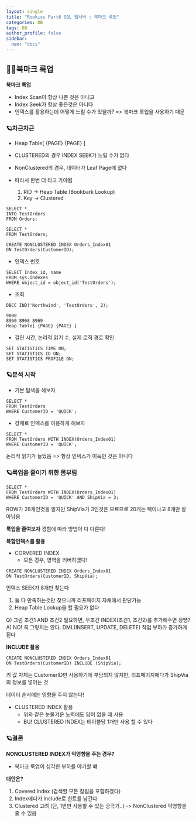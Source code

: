 ```yaml
---
layout: single
title: "Rookiss Part6 SQL 웹서버 : 북마크 룩업"
categories: DB
tags: DB
author_profile: false
sidebar:
  nav: "docs"
---
```



## 🙇‍♀️북마크 룩업

**북마크 룩업**

* Index Scan이 항상 나쁜 것은 아니고
* Index Seek가 항상 좋은것은 아니다
* 인덱스를 활용하는데 어떻게 느릴 수가 있을까? => 북마크 룩업을 사용하기 때문

### 🪐차근차근

* Heap Table[ {PAGE} {PAGE} ]

* CLUSTERED의 경우 INDEX SEEK가 느릴 수가 없다
* NonClustered의 경우, 데이터가 Leaf Page에 없다
* 따라서 한번 더 타고 가야됨
  1. RID -> Heap Table (Bookbark Lookup)
  2. Key -> Clustered


```
SELECT *
INTO TestOrders
FROM Orders;

SELECT *
FROM TestOrders;

CREATE NONCLUSTERED INDEX Orders_Index01
ON TestOrders(CustomerID);
```


* 인덱스 번호

```
SELECT Index_id, name
FROM sys.indexes
WHERE object_id = object_id('TestOrders');
```


* 조회

`DBCC IND('Northwind', 'TestOrders', 2);`


```
9000
8960 8968 8969
Heap Table[ {PAGE} {PAGE} ]
```


* 걸린 시간, 논리적 읽기 수, 실제 로직 경로 확인

```
SET STATISTICS TIME ON;
SET STATISTICS IO ON;
SET STATISTICS PROFILE ON;
```


### 🪐분석 시작


* 기본 탐색을 해보자

``` 
SELECT *
FROM TestOrders
WHERE CustomerID = 'QUICK';
```


* 강제로 인덱스를 이용하게 해보자

``` 
SELECT *
FROM TestOrders WITH INDEX(Orders_Index01)
WHERE CustomerID = 'QUICK';
```

논리적 읽기가 늘었음 => 항상 인덱스가 이득인 것은 아니다



### 🪐룩업을 줄이기 위한 몸부림


``` 
SELECT *
FROM TestOrders WITH INDEX(Orders_Index01)
WHERE CustomerID = 'QUICK' AND ShipVia = 3;
```

ROW가 28개인것을 알지만 ShipVia가 3인것은 모르므로 20개는 뻑이나고 8개만 살아남음


**룩업을 줄여보자**
경험에 따라 방법이 다 다른다!


**복합인덱스를 활용**
* CORVERED INDEX
  * 모든 경우, 영역을 커버하겠다!

```
CREATE NONCLUSTERED INDEX Orders_Index01
ON TestOrders(CustomerID, ShipVia);
```

인덱스 SEEK가 8개만 찾는다
1. 둘 다 만족하는것만 찾으니까 리프페이지 자체에서 판단가능
2. Heap Table Lookup을 할 필요가 없다


Q) 그럼 조건1 AND 조건2 필요하면, 무조건 INDEX(조건1, 조건2)를 추가해주면 장떙?
A) NO! 꼭 그렇지는 않다. DML(INSERT, UPDATE, DELETE) 작업 부하가 증가하게 된다


**INCLUDE 활용**

```
CREATE NONCLUSTERED INDEX Orders_Index01
ON TestOrders(CustomerID) INCLUDE (ShipVia);
```

키 값 자체는 CustomerID만 사용하기에 부담되지 않지만, 리프페이지에다가 ShipVia의 정보를 넣어는 것

데이터 순서에는 영향을 주지 않는다!



* CLUSTERED INDEX 활용
  * 위와 같은 눈물겨운 노력에도 답이 없을 떄 사용
  * BU! CLUSTERED INDEX는 테이블당 1개만 사용 할 수 있다
 

### 🪐결론

**NONCLUSTERED INDEX가 악영향을 주는 경우?**
* 북마크 룩업이 심각한 부하를 야기할 떄

**대안은?**
1. Covered Index (검색할 모든 칼럼을 포함하겠다)
2. Index에다가 Include로 힌트를 남긴다
3. Clustered 고려 (단, 1번만 사용할 수 있는 궁극기..) -> NonClustered 악영향을 줄 수 있음






